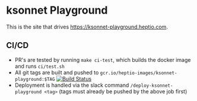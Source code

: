 # ksonnet Playground

This is the site that drives https://ksonnet-playground.heptio.com.

## CI/CD

- PR's are tested by running `make ci-test`, which builds the docker image and runs `ci/test.sh`
- All git tags are built and pushed to `gcr.io/heptio-images/ksonnet-playground:$TAG` [![Build Status](https://jenkins.i.heptio.com/buildStatus/icon?job=ksonnet-playground-tag-deployer)](https://jenkins.i.heptio.com/job/ksonnet-playground-tag-deployer)
- Deployment is handled via the slack command `/deploy-ksonnet-playground <tag>` (tags must already be pushed by the above job first)
